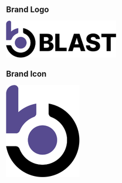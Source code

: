 <h2>Brand Logo</h2>

<img src="https://raw.githubusercontent.com/bwarelabs/blast-brand-assets/master/logo/svg/blast-logo-color.svg" width="300"/>

<h2>Brand Icon</h2>

<img src="https://raw.githubusercontent.com/bwarelabs/blast-brand-assets/master/icon/svg/blast-icon-color.svg" width="200"/>

